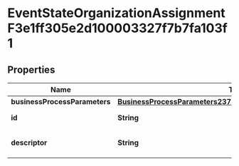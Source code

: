 

# EventStateOrganizationAssignmentF3e1ff305e2d100003327f7b7fa103f1


## Properties

| Name | Type | Description | Notes |
|------------ | ------------- | ------------- | -------------|
|**businessProcessParameters** | [**BusinessProcessParameters23782ad3f54110002073aab65def00fb**](BusinessProcessParameters23782ad3f54110002073aab65def00fb.md) |  |  [optional] |
|**id** | **String** | Id of the instance |  [optional] |
|**descriptor** | **String** | A preview of the instance |  [optional] |



